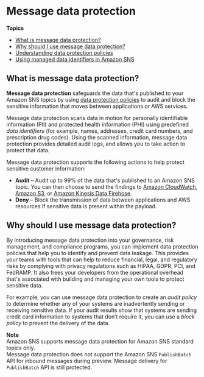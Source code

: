 # Message data protection<a name="message-data-protection"></a>

**Topics**
+ [What is message data protection?](#what-is-message-data-protection)
+ [Why should I use message data protection?](#why-use-message-data-protection)
+ [Understanding data protection policies](sns-message-data-protection-policies.md)
+ [Using managed data identifiers in Amazon SNS](sns-message-data-protection-data-identifiers.md)

## What is message data protection?<a name="what-is-message-data-protection"></a>

**Message data protection** safeguards the data that's published to your Amazon SNS topics by using [data protection policies](sns-message-data-protection-policies.md) to audit and block the sensitive information that moves between applications or AWS services\.

Message data protection scans data in motion for personally identifiable information \(PII\) and protected health information \(PHI\) using predefined *data identifiers* \(for example, names, addresses, credit card numbers, and prescription drug codes\)\. Using the scanned information, message data protection provides detailed audit logs, and allows you to take action to protect that data\.

Message data protection supports the following actions to help protect sensitive customer information:
+ **Audit** – Audit up to 99% of the data that's published to an Amazon SNS topic\. You can then choose to send the findings to [Amazon CloudWatch](https://docs.aws.amazon.com/AmazonCloudWatch/latest/monitoring/WhatIsCloudWatch.html), [Amazon S3](https://docs.aws.amazon.com/AmazonS3/latest/userguide/Welcome.html), or [Amazon Kinesis Data Firehose](https://docs.aws.amazon.com/firehose/latest/dev/what-is-this-service.html)\.
+ **Deny** – Block the transmission of data between applications and AWS resources if sensitive data is present within the payload\.

## Why should I use message data protection?<a name="why-use-message-data-protection"></a>

By introducing message data protection into your governance, risk management, and compliance programs, you can implement data protection policies that help you to identify and prevent data leakage\. This provides your teams with tools that can help to reduce financial, legal, and regulatory risks by complying with privacy regulations such as HIPAA, GDPR, PCI, and FedRAMP\. It also frees your developers from the operational overhead that's associated with building and managing your own tools to protect sensitive data\.

For example, you can use message data protection to create an *audit policy* to determine whether any of your systems are inadvertently sending or receiving sensitive data\. If your audit results show that systems are sending credit card information to systems that don’t require it, you can use a *block policy* to prevent the delivery of the data\. 

**Note**  
Amazon SNS supports message data protection for Amazon SNS standard topics only\.  
Message data protection does not support the Amazon SNS `PublishBatch` API for inbound messages during preview\. Message delivery for `PublishBatch` API is still protected\.